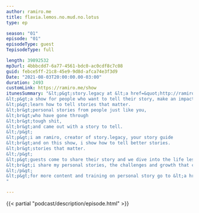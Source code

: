 ```yaml
---
author: ramiro.me
title: flavia.lemos.no.mud.no.lotus
type: ep

season: "01"
episode: "01"
episodeType: guest
TepisodeType: full

length: 39892532
mp3url: 4bbbcdd7-6a77-4561-bdc0-ac0cdf8c7c08
guid: febce5ff-21c8-45e9-9d8d-afca74e3f3d9
Date: "2021-08-03T20:00:00.00-03:00"
duration: 2493
customLink: https://ramiro.me/show
itunesSummary: "&lt;p&gt;story.legacy at &lt;a href=&quot;http://ramiro.me/&quot;&gt;ramiro.me&lt;/a&gt;&lt;/p&gt;
&lt;p&gt;a show for people who want to tell their story, make an impact and leave a legacy.&lt;/p&gt;
&lt;p&gt;learn how to tell stories that matter.
&lt;br&gt;personal stories from people just like you,
&lt;br&gt;who have gone through
&lt;br&gt;tough shit,
&lt;br&gt;and came out with a story to tell.
&lt;/p&gt;
&lt;p&gt;i am ramiro, creator of story.legacy, your story guide
&lt;br&gt;and on this show, i show how to tell better stories.
&lt;br&gt;stories that matter.
&lt;/p&gt;
&lt;p&gt;guests come to share their story and we dive into the life lessons learned from those personal experiences
&lt;br&gt;i share my personal stories, the challenges and growth that came with it.
&lt;/p&gt;
&lt;p&gt;for more content and training on personal story go to &lt;a href=&quot;http://ramiro.me/show&quot;&gt;ramiro.me/show&lt;/a&gt;&lt;/p&gt;
"

---
```

{{< partial "podcast/description/episode.html" >}}
